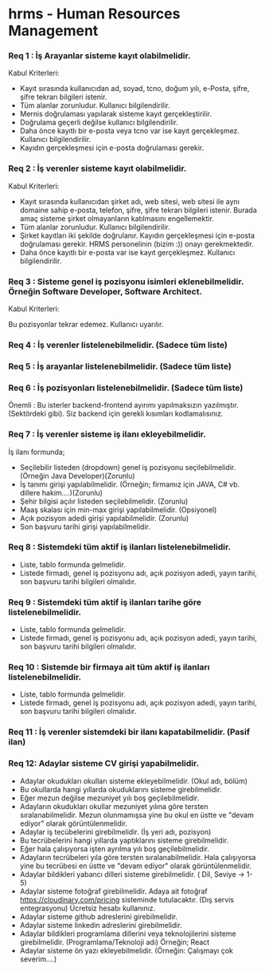 # hrms - Human Resources Management


### Req 1 : İş Arayanlar sisteme kayıt olabilmelidir.

Kabul Kriterleri:

- Kayıt sırasında kullanıcıdan ad, soyad, tcno, doğum yılı, e-Posta, şifre, şifre tekrarı bilgileri istenir.
- Tüm alanlar zorunludur. Kullanıcı bilgilendirilir.
- Mernis doğrulaması yapılarak sisteme kayıt gerçekleştirilir.
- Doğrulama geçerli değilse kullanıcı bilgilendirilir.
- Daha önce kayıtlı bir e-posta veya tcno var ise kayıt gerçekleşmez. Kullanıcı bilgilendirilir.
- Kayıdın gerçekleşmesi için e-posta doğrulaması gerekir.
### Req 2 : İş verenler sisteme kayıt olabilmelidir.
Kabul Kriterleri:

-  Kayıt sırasında kullanıcıdan şirket adı, web sitesi, web sitesi ile aynı domaine sahip e-posta, telefon, şifre, şifre tekrarı bilgileri istenir. Burada amaç sisteme şirket olmayanların katılmasını engellemektir.
- Tüm alanlar zorunludur. Kullanıcı bilgilendirilir.
- Şirket kayıtları iki şekilde doğrulanır. Kayıdın gerçekleşmesi için e-posta doğrulaması gerekir. HRMS personelinin (bizim :)) onayı gerekmektedir.
- Daha önce kayıtlı bir e-posta var ise kayıt gerçekleşmez. Kullanıcı bilgilendirilir.

### Req 3 : Sisteme genel iş pozisyonu isimleri eklenebilmelidir. Örneğin Software Developer, Software Architect.

Kabul Kriterleri:

Bu pozisyonlar tekrar edemez. Kullanıcı uyarılır.

### Req 4 : İş verenler listelenebilmelidir. (Sadece tüm liste)

### Req 5 : İş arayanlar listelenebilmelidir. (Sadece tüm liste)

### Req 6 : İş pozisyonları listelenebilmelidir. (Sadece tüm liste)

Önemli : Bu isterler backend-frontend ayırımı yapılmaksızın yazılmıştır. (Sektördeki gibi). Siz backend için gerekli kısımları kodlamalısınız.

### Req 7 : İş verenler sisteme iş ilanı ekleyebilmelidir.

İş ilanı formunda;
- Seçilebilir listeden (dropdown) genel iş pozisyonu seçilebilmelidir.(Örneğin Java Developer)(Zorunlu)
- İş tanımı girişi yapılabilmelidir. (Örneğin; firmamız için JAVA, C# vb. dillere hakim....)(Zorunlu)
- Şehir bilgisi açılır listeden seçilebilmelidir. (Zorunlu)
- Maaş skalası için min-max girişi yapılabilmelidir. (Opsiyonel)
- Açık pozisyon adedi girişi yapılabilmelidir. (Zorunlu)
- Son başvuru tarihi girişi yapılabilmelidir.

### Req 8 : Sistemdeki tüm aktif iş ilanları listelenebilmelidir.

- Liste, tablo formunda gelmelidir.
- Listede firmadı, genel iş pozisyonu adı, açık pozisyon adedi, yayın tarihi, son başvuru tarihi bilgileri olmalıdır.
### Req 9 : Sistemdeki tüm aktif iş ilanları tarihe göre listelenebilmelidir.

- Liste, tablo formunda gelmelidir.
- Listede firmadı, genel iş pozisyonu adı, açık pozisyon adedi, yayın tarihi, son başvuru tarihi bilgileri olmalıdır.
### Req 10 : Sistemde bir firmaya ait tüm aktif iş ilanları listelenebilmelidir.

- Liste, tablo formunda gelmelidir.
- Listede firmadı, genel iş pozisyonu adı, açık pozisyon adedi, yayın tarihi, son başvuru tarihi bilgileri olmalıdır.
### Req 11 : İş verenler sistemdeki bir ilanı kapatabilmelidir. (Pasif ilan)

### Req 12: Adaylar sisteme CV girişi yapabilmelidir.

- Adaylar okudukları okulları sisteme ekleyebilmelidir. (Okul adı, bölüm)
- Bu okullarda hangi yıllarda okuduklarını sisteme girebilmelidir.
- Eğer mezun değilse mezuniyet yılı boş geçilebilmelidir.
- Adayların okudukları okullar mezuniyet yılına göre tersten sıralanabilmelidir. Mezun olunmamışsa yine bu okul en üstte ve "devam ediyor" olarak görüntülenmelidir.
- Adaylar iş tecübelerini girebilmelidir. (İş yeri adı, pozisyon)
- Bu tecrübelerini hangi yıllarda yaptıklarını sisteme girebilmelidir.
- Eğer hala çalışıyorsa işten ayrılma yılı boş geçilebilmelidir.
- Adayların tecrübeleri yıla göre tersten sıralanabilmelidir. Hala çalışıyorsa yine bu tecrübesi en üstte ve "devam ediyor" olarak görüntülenmelidir.
- Adaylar bildikleri yabancı dilleri sisteme girebilmelidir. ( Dil, Seviye -> 1-5)
- Adaylar sisteme fotoğraf girebilmelidir. Adaya ait fotoğraf https://cloudinary.com/pricing sisteminde tutulacaktır. (Dış servis entegrasyonu) Ücretsiz hesabı kullanınız.
- Adaylar sisteme github adreslerini girebilmelidir.
- Adaylar sisteme linkedin adreslerini girebilmelidir.
- Adaylar bildikleri programlama dillerini veya teknolojilerini sisteme girebilmelidir. (Programlama/Teknoloji adı) Örneğin; React
- Adaylar sisteme ön yazı ekleyebilmelidir. (Örneğin: Çalışmayı çok severim....)

